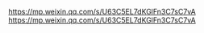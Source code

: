 <https://mp.weixin.qq.com/s/U63C5EL7dKGlFn3C7sC7vA>
https://mp.weixin.qq.com/s/U63C5EL7dKGlFn3C7sC7vA